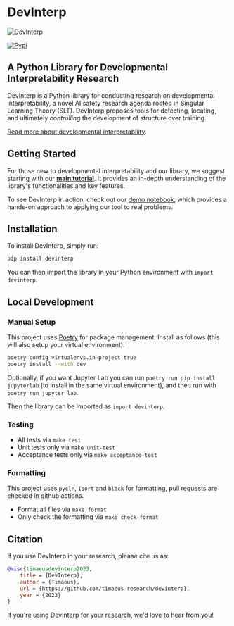 # DevInterp

![DevInterp](assets/devinterp_logo.png)

[![Pypi](https://img.shields.io/pypi/v/devinterp)](https://pypi.org/project/devinterp/)

## A Python Library for Developmental Interpretability Research

DevInterp is a Python library for conducting research on developmental interpretability, a novel AI safety research agenda rooted in Singular Learning Theory (SLT). DevInterp proposes tools for detecting, locating, and ultimately _controlling_ the development of structure over training.

[Read more about developmental interpretability](https://www.lesswrong.com/posts/TjaeCWvLZtEDAS5Ex/towards-developmental-interpretability).

## Getting Started

For those new to developmental interpretability and our library, we suggest starting with our **[main tutorial](https://www.github.com/timaeus/devinterp/docs)**. It provides an in-depth understanding of the library's functionalities and key features.

To see DevInterp in action, check out our [demo notebook](https://www.github.com/timaeus/devinterp/demo/tutorial.ipynb), which provides a hands-on approach to applying our tool to real problems.

## Installation

To install DevInterp, simply run:

```bash
pip install devinterp
```

You can then import the library in your Python environment with `import devinterp`.

## Local Development

### Manual Setup
This project uses [Poetry](https://python-poetry.org/docs/#installation) for package management. Install as follows (this will also setup your virtual environment):

```bash
poetry config virtualenvs.in-project true
poetry install --with dev
```

Optionally, if you want Jupyter Lab you can run `poetry run pip install jupyterlab` (to install in the same virtual environment), and then run with `poetry run jupyter lab`.

Then the library can be imported as `import devinterp`.
### Testing

- All tests via `make test`
- Unit tests only via `make unit-test`
- Acceptance tests only via `make acceptance-test`

### Formatting

This project uses `pycln`, `isort` and `black` for formatting, pull requests are checked in github actions.

- Format all files via `make format`
- Only check the formatting via `make check-format`

## Citation

If you use DevInterp in your research, please cite us as:

```bibtex
@misc{timaeusdevinterp2023,
    title = {DevInterp},
    author = {Timaeus},
    url = {https://github.com/timaeus-research/devinterp},
    year = {2023}
}
```

If you're using DevInterp for your research, we'd love to hear from you! 
